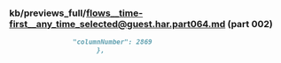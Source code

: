 ### kb/previews_full/flows__time-first__any_time_selected@guest.har.part064.md (part 002)

```md
                "columnNumber": 2869
                      },
       
```

```
